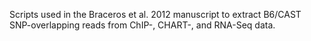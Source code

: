 Scripts used in the Braceros et al. 2012 manuscript to extract B6/CAST SNP-overlapping reads from ChIP-, CHART-, and RNA-Seq data.
